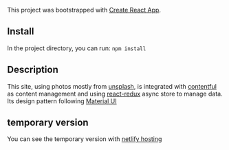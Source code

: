 This project was bootstrapped with [Create React App](https://github.com/facebook/create-react-app).

## Install

In the project directory, you can run: `npm install`


## Description

This site, using photos mostly from [unsplash](https://unsplash.com/), is integrated with [contentful](https://www.contentful.com/) as content management and using [react-redux](https://redux.js.org/introduction/getting-started) async store to manage data. Its design pattern following [Material UI](https://material-ui.com/)

## temporary version
You can see the temporary version with [netlify hosting](https://qld-natureside.netlify.com/)
